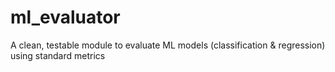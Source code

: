 # ml_evaluator
A clean, testable module to evaluate ML models (classification &amp; regression) using standard metrics

